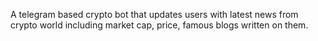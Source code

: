 A telegram based crypto bot that updates users with latest news from crypto world including market cap, price, famous blogs written on them.
